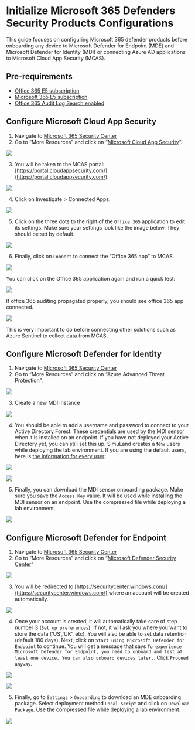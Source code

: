 # Initialize Microsoft 365 Defenders Security Products Configurations

This guide focuses on configuring Microsoft 365 defender products before onboarding any device to Microsoft Defender for Endpoint (MDE) and Microsoft Defender for Identity (MDI) or connecting Azure AD applications to Microsoft Cloud App Security (MCAS).

## Pre-requirements
* [Office 365 E5 subscription](startM365E5Trial.md)
* [Microsoft 365 E5 subscription](startM365E5Trial.md)
* [Office 365 Audit Log Search enabled](enableOffice365AuditLogSearch.md)

## Configure Microsoft Cloud App Security
1.	Navigate to [Microsoft 365 Security Center](https://security.microsoft.com/)
2.	Go to “More Resources” and click on “[Microsoft Cloud App Security](https://portal.cloudappsecurity.com/)”.

![](../resources/images/prepare/configureM365Defender/2021-05-05_01_m365_security_center_mcas.png)

3.	You will be taken to the MCAS portal: [https://portal.cloudappsecurity.com/](https://portal.cloudappsecurity.com/)  

![](../resources/images/prepare/configureM365Defender/2021-05-05_02_mcas_console.png)

4.	Click on Investigate > Connected Apps.

![](../resources/images/prepare/configureM365Defender/2021-05-05_03_mcas_connected_apps.png)

5.	Click on the three dots to the right of the `Office 365` application to edit its settings. Make sure your settings look like the image below. They should be set by default.

![](../resources/images/prepare/configureM365Defender/2021-05-05_04_mcas_connect_office_365.png)

6.	Finally, click on `Connect` to connect the “Office 365 app” to MCAS.

![](../resources/images/prepare/configureM365Defender/2021-05-05_05_mcas_connect_office_365_done.png) 

You can click on the Office 365 application again and run a quick test:

![](../resources/images/prepare/configureM365Defender/2021-05-05_06_mcas_connect_office_365_test.png)

If office 365 auditing propagated properly, you should see office 365 app connected.

![](../resources/images/prepare/configureM365Defender/2021-05-05_07_mcas_connected_apps_check.png)

This is very important to do before connecting other solutions such as Azure Sentinel to collect data from MCAS.

## Configure Microsoft Defender for Identity
1.	Navigate to [Microsoft 365 Security Center](https://security.microsoft.com/)
2.	Go to “More Resources” and click on “Azure Advanced Threat Protection”.

![](../resources/images/prepare/configureM365Defender/2021-05-05_08_m365_security_center_mdi.png)

3.	Create a new MDI instance

![](../resources/images/prepare/configureM365Defender/2021-05-05_09_mdi_console.png)

4.	You should be able to add a username and password to connect to your Active Directory Forest. These credentials are used by the MDI sensor when it is installed on an endpoint. If you have not deployed your Active Directory yet, you can still set this up. SimuLand creates a few users while deploying the lab environment. If you are using the default users, here is [the information for every user](https://github.com/Azure/SimuLand/blob/main/2_deploy/aadHybridIdentityADFS/azuredeploy.json): 

![](../resources/images/prepare/configureM365Defender/2021-05-05_10_mdi_onboard_wait.png)

![](../resources/images/prepare/configureM365Defender/2021-05-05_11_mdi_directory_services.png)

5. Finally, you can download the MDI sensor onboarding package. Make sure you save the `Access Key` value. It will be used while installing the MDI sensor on an endpoint. Use the compressed file while deploying a lab environment.

![](../resources/images/prepare/configureM365Defender/2021-05-05_12_mdi_sensors.png)

## Configure Microsoft Defender for Endpoint
1.	Navigate to [Microsoft 365 Security Center](https://security.microsoft.com/)
2.	Go to “More Resources” and click on “[Microsoft Defender Security Center](https://securitycenter.windows.com/onboarding2/start)”

![](../resources/images/prepare/configureM365Defender/2021-05-05_13_m365_security_center_mde.png)  

3.	You will be redirected to [https://securitycenter.windows.com/](https://securitycenter.windows.com/)  where an account will be created automatically.

![](../resources/images/prepare/configureM365Defender/2021-05-05_14_mde_create_account.png)

4.	Once your account is created, it will automatically take care of step number 3 (`Set up preferences`). If not, it will ask you where you want to store the data ('US','UK', etc). You will also be able to set data retention (default 180 days). Next, click on `Start using Microsoft Defender for Endpoint` to continue. You will get a message that says `To experience Microsoft Defender for Endpoint, you need to onboard and test at least one device. You can also onboard devices later.`. Click `Proceed anyway`.

![](../resources/images/prepare/configureM365Defender/2021-05-05_15_mde_start_using_mde.png)

![](../resources/images/prepare/configureM365Defender/2021-05-05_16_mde_onboard_endpoints_wait.png)

5. Finally, go to `Settings` > `Onboarding` to download an MDE onboarding package. Select deployment method `Local Script` and click on `Download Package`. Use the compressed file while deploying a lab environment.

![](../resources/images/prepare/configureM365Defender/2021-05-05_17_mde_onboarding_package.png)
